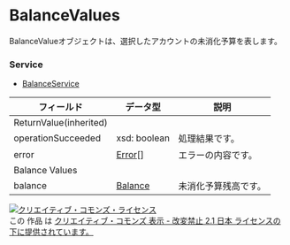 # BalanceValues
BalanceValueオブジェクトは、選択したアカウントの未消化予算を表します。
### Service
+ [BalanceService](../services/BalanceService.md)

| フィールド | データ型 | 説明 | 
|---|---|---|
| ReturnValue(inherited)|||
| operationSucceeded| xsd: boolean| 処理結果です。 |
| error| <a href="./Error.md%0D%0A">Error</a>[]| エラーの内容です。 |
| Balance Values|||
| balance| <a href="./Balance.md%0D%0A"><span>Balance</span></a>| 未消化予算残高です。 |
<a rel="license" href="http://creativecommons.org/licenses/by-nd/2.1/jp/"><img alt="クリエイティブ・コモンズ・ライセンス" style="border-width:0" src="https://i.creativecommons.org/l/by-nd/2.1/jp/88x31.png" /></a><br />この 作品 は <a rel="license" href="http://creativecommons.org/licenses/by-nd/2.1/jp/">クリエイティブ・コモンズ 表示 - 改変禁止 2.1 日本 ライセンスの下に提供されています。</a>
